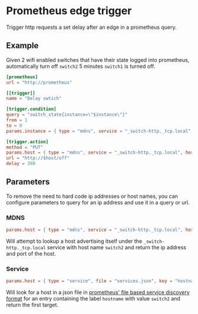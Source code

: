 # Prometheus edge trigger

Trigger http requests a set delay after an edge in a prometheus query.

## Example

Given 2 wifi enabled switches that have their state logged into prometheus,
automatically turn off `switch2` 5 minutes `switch1` is turned off.

```toml
[prometheus]
url = "http://prometheus"

[[trigger]]
name = "Delay swtich"

[trigger.condition]
query = "switch_state{instance=\"$instance\"}"
from = 1
to = 0
params.instance = { type = "mdns", service = "_switch-http._tcp.local", host = "switch1" }

[trigger.action]
method = "PUT"
params.host = { type = "mdns", service = "_switch-http._tcp.local", host = "switch2" }
url = "http://$host/off"
delay = 300
```

## Parameters

To remove the need to hard code ip addresses or host names, you can configure parameters to query for an ip address and
use it in a query or url.

### MDNS

 ```toml
params.host = { type = "mdns", service = "_switch-http._tcp.local", host = "switch2" }
 ```

Will attempt to lookup a host advertising itself under the `_switch-http._tcp.local` service with host name `switch2`
and return the ip address and port of the host.

### Service

```toml
params.host = { type = "service", file = "services.json", key = "hostname", value = "switch2" }
```

Will look for a host in a json file in [prometheus' file based service discovery format](https://prometheus.io/docs/guides/file-sd/)
for an entry containing the label `hostname` with value `switch2` and return the first target.
